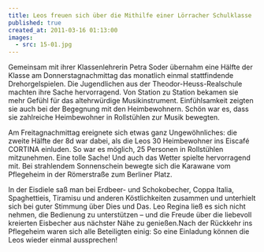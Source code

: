 ```yaml
---
title: Leos freuen sich über die Mithilfe einer Lörracher Schulklasse
published: true
created_at: 2011-03-16 01:13:00
images:
  - src: 15-01.jpg
---
```


Gemeinsam mit ihrer Klassenlehrerin Petra Soder übernahm eine Hälfte der Klasse am Donnerstagnachmittag das monatlich einmal stattfindende Drehorgelspielen. Die Jugendlichen aus der Theodor-Heuss-Realschule machten ihre Sache hervorragend. Von Station zu Station bekamen sie mehr Gefühl für das altehrwürdige Musikinstrument. Einfühlsamkeit zeigten sie auch bei der Begegnung mit den Heimbewohnern. Schön war es, dass sie zahlreiche Heimbewohner in Rollstühlen zur Musik bewegten.

Am Freitagnachmittag ereignete sich etwas ganz Ungewöhnliches: die zweite Hälfte der 8d war dabei, als die Leos 30 Heimbewohner ins Eiscafé CORTINA einluden. So war es möglich, 25 Personen in Rollstühlen mitzunehmen. Eine tolle Sache! Und auch das Wetter spielte hervorragend mit. Bei strahlendem Sonnenschein bewegte sich die Karawane vom Pflegeheim in der Römerstraße zum Berliner Platz.

In der Eisdiele saß man bei Erdbeer- und Schokobecher, Coppa Italia, Spaghettieis, Tiramisu und anderen Köstlichkeiten zusammen und unterhielt sich bei guter Stimmung über Dies und Das. Leo Regina ließ es sich nicht nehmen, die Bedienung zu unterstützen – und die Freude über die liebevoll kreierten Eisbecher aus nächster Nähe zu genießen.Nach der Rückkehr ins Pflegeheim waren sich alle Beteiligten einig: So eine Einladung können die Leos wieder einmal aussprechen!

